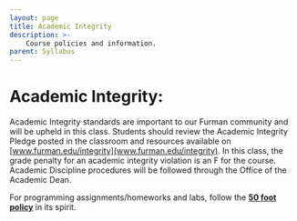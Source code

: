 ```yaml
---
layout: page
title: Academic Integrity
description: >-
    Course policies and information.
parent: Syllabus
---
```


<!-- <br/> -->

# Academic Integrity:

<!-- <br/> -->

Academic Integrity standards are important to our Furman community and will be upheld in this class. Students should review the Academic Integrity Pledge posted in the classroom and resources available on [www.furman.edu/integrity](www.furman.edu/integrity). In this class, the grade penalty for an academic integrity violation is an F for the course. Academic Discipline procedures will be followed through the Office of the Academic Dean.


For programming assignments/homeworks and labs, follow the **[50 foot policy](http://courses.cms.caltech.edu/cs171/materials/pdfs/50ft_policy.pdf)** in its spirit. 
<br/>


